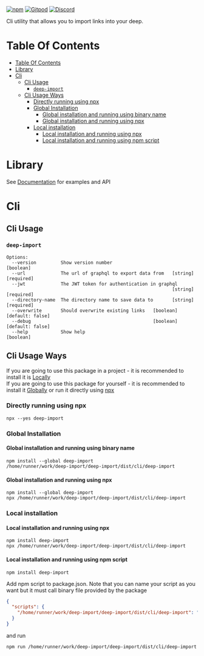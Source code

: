 [![npm](https://img.shields.io/npm/v/@deep-foundation/deep-import.svg)](https://www.npmjs.com/package/@deep-foundation/deep-import)
[![Gitpod](https://img.shields.io/badge/Gitpod-ready--to--code-blue?logo=gitpod)](https://gitpod.io/#https://github.com/deep-foundation/deep-import) 
[![Discord](https://badgen.net/badge/icon/discord?icon=discord&label&color=purple)](https://discord.gg/deep-foundation)

Cli utility that allows you to import links into your deep.


# Table Of Contents
<!-- TABLE_OF_CONTENTS_START -->
- [Table Of Contents](#table-of-contents)
- [Library](#library)
- [Cli](#cli)
  - [Cli Usage](#cli-usage)
    - [`deep-import`](#`deep-import`)
  - [Cli Usage Ways](#cli-usage-ways)
    - [Directly running using npx](#directly-running-using-npx)
    - [Global Installation](#global-installation)
      - [Global installation and running using binary name](#global-installation-and-running-using-binary-name)
      - [Global installation and running using npx](#global-installation-and-running-using-npx)
    - [Local installation](#local-installation)
      - [Local installation and running using npx](#local-installation-and-running-using-npx)
      - [Local installation and running using npm script](#local-installation-and-running-using-npm-script)

<!-- TABLE_OF_CONTENTS_END -->

# Library
See [Documentation] for examples and API

# Cli
## Cli Usage
<!-- CLI_HELP_START -->

### `deep-import`
```
Options:
  --version         Show version number                                [boolean]
  --url             The url of graphql to export data from   [string] [required]
  --jwt             The JWT token for authentication in graphql
                                                             [string] [required]
  --directory-name  The directory name to save data to       [string] [required]
  --overwrite       Should overwrite existing links   [boolean] [default: false]
  --debug                                             [boolean] [default: false]
  --help            Show help                                          [boolean]
```

<!-- CLI_HELP_END -->

## Cli Usage Ways
<!-- CLI_USAGE_WAYS_START -->
If you are going to use this package in a project - it is recommended to install it is [Locally](#local-installation)  
If you are going to use this package for yourself - it is recommended to install it [Globally](#global-installation) or run it directly using [npx](#directly-running-using-npx)
### Directly running using npx
```shell
npx --yes deep-import
```

### Global Installation
#### Global installation and running using binary name
```shell
npm install --global deep-import
/home/runner/work/deep-import/deep-import/dist/cli/deep-import
```

#### Global installation and running using npx
```shell
npm install --global deep-import
npx /home/runner/work/deep-import/deep-import/dist/cli/deep-import
```

### Local installation

#### Local installation and running using npx
```shell
npm install deep-import
npx /home/runner/work/deep-import/deep-import/dist/cli/deep-import
```

#### Local installation and running using npm script
```shell
npm install deep-import
```
Add npm script to package.json. Note that you can name  your script as you want but it must call binary file provided by the package
```json
{
  "scripts": {
    "/home/runner/work/deep-import/deep-import/dist/cli/deep-import": "/home/runner/work/deep-import/deep-import/dist/cli/deep-import"
  }
}
```
and run
```shell
npm run /home/runner/work/deep-import/deep-import/dist/cli/deep-import
```
<!-- CLI_USAGE_WAYS_END -->

[Documentation]: https://deep-foundation.github.io/create-typescript-npm-package/

